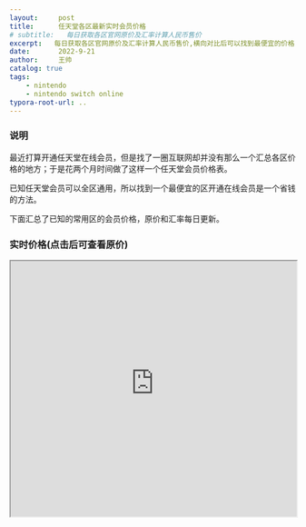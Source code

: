 ```yaml
---
layout:     post
title:      任天堂各区最新实时会员价格
# subtitle:   每日获取各区官网原价及汇率计算人民币售价 
excerpt:   每日获取各区官网原价及汇率计算人民币售价,横向对比后可以找到最便宜的价格
date:       2022-9-21
author:     王帅
catalog: true
tags:
    - nintendo
    - nintendo switch online
typora-root-url: ..
---
```


### 说明

最近打算开通任天堂在线会员，但是找了一圈互联网却并没有那么一个汇总各区价格的地方；于是花两个月时间做了这样一个任天堂会员价格表。



已知任天堂会员可以全区通用，所以找到一个最便宜的区开通在线会员是一个省钱的方法。

下面汇总了已知的常用区的会员价格，原价和汇率每日更新。

### 实时价格(点击后可查看原价)

<iframe width="640" height="450" src="https://nsonlineprice.wangshuai.app/#/home" border="0" framespacing="0" allowfullscreen="true" __idm_id__="2465793" style="
    width: 100%;frameborder="no"> </iframe>


